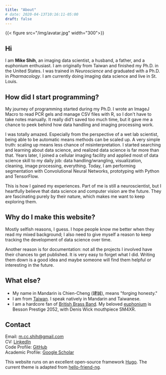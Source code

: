 ```yaml
---
title: "About"
# date: 2020-04-13T10:16:11-05:00
draft: false
---
```

{{< figure src="/img/avatar.jpg" width="300">}}

## Hi
I am **Mike Shih**, an imaging data scientist, a husband, a father, and a euphonium enthusiast. I am originally from Taiwan and finished my Ph.D. in the United States. I was trained in *Neuroscience* and graduated with a Ph.D. in *Pharmacology*. I am currently doing imaging data science and live in St. Louis.<!--more-->  

## How did I start programming? 
My journey of programming started during my Ph.D. I wrote an ImageJ Macro to read PCR gels and manage CSV files with R, so I don't have to take notes manually. It really did't saved too much time, but it gave me a chance to peek behind how data handling and imaging processing work. 

I was totally amazed. Especially from the perspective of a wet lab scientist, being able to be automatic means methods can be scaled up. A very simple truth: scaling up means less chance of misinterpretation. I started searching and learning about data science, and realized data science is far more than that. Years later, I joined a cellular imaging facility and applied most of data science skill to my daily job: data handling/wrangling, visualization, cleaning, image processing, everything. Today, I am performing segmentation with Convolutional Neural Networks, prototyping with Python and TensorFlow.

This is how I gained my experiences. Part of me is still a neuroscientist, but I heartfully believe that data science and computer vision are the future. They are fascinating purely by their nature, which makes me want to keep exploring them. 

## Why do I make this website? 

Mostly selfish reasons, I guess. I hope people know me better when they read my mixed background; I also need to give myself a reason to keep tracking the development of data science over time. 

Another reason is for documentation: not all the projects I involved have their chances to get published. It is very easy to forget what I did. Writing them down is a good idea and maybe someone will find them helpful or interesting in the future. 

## What else? 
* My name in Mandarin is Chien-Cheng (建誠), means "forging honesty."
* I am from [Taiwan](https://en.wikipedia.org/wiki/Taiwan). I speak natively in Mandarin and Taiwanese. 
* I am a hardcore fan of [British Brass Band](https://en.wikipedia.org/wiki/British_brass_band). My beloved [euphonium](https://en.wikipedia.org/wiki/Euphonium) is Besson Prestige 2052, with Denis Wick mouthpiece SM4XR. 

## Contact
Email: [m.cc.shih@gmail.com](m.cc.shih@gmail.com)\
CV: [LinkedIn](https://www.linkedin.com/in/michaelcshih/)\
Code Profile: [GitHub](https://github.com/eufmike)\
Academic Profile: [Google Scholar](https://scholar.google.com/citations?user=DtZcXZsAAAAJ)

This website runs on an excellent open-source framework [Hugo](https://gohugo.io/). The current theme is adapted from [hello-friend-ng](https://themes.gohugo.io/hugo-theme-hello-friend-ng/).